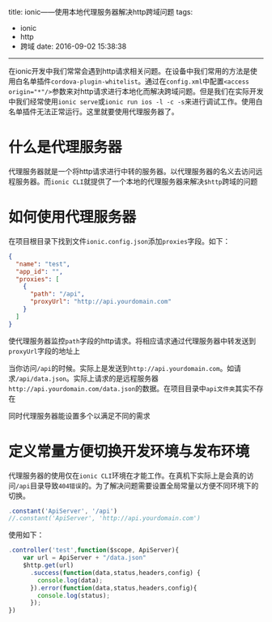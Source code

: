 title: ionic——使用本地代理服务器解决http跨域问题
tags:
  - ionic
  - http
  - 跨域
date: 2016-09-02 15:38:38 
---

在ionic开发中我们常常会遇到http请求相关问题。在设备中我们常用的方法是使用白名单插件`cordova-plugin-whitelist`。通过在`config.xml`中配置`<access origin="*"/>`参数来对http请求进行本地化而解决跨域问题。但是我们在实际开发中我们经常使用`ionic serve`或`ionic run ios -l -c -s`来进行调试工作。使用白名单插件无法正常运行。这里就要使用代理服务器了。

# 什么是代理服务器 #
代理服务器就是一个将http请求进行中转的服务器。以代理服务器的名义去访问远程服务器。而`ionic CLI`就提供了一个本地的代理服务器来解决`$http`跨域的问题

# 如何使用代理服务器 #
在项目根目录下找到文件`ionic.config.json`添加`proxies`字段。如下：
```json
{
  "name": "test",
  "app_id": "",
  "proxies": [
    {
      "path": "/api",
      "proxyUrl": "http://api.yourdomain.com"
    }
  ]
}
```
使代理服务器监控`path`字段的http请求。将相应请求通过代理服务器中转发送到`proxyUrl`字段的地址上

当你访问`/api`的时候。实际上是发送到`http://api.yourdomain.com`。如请求`/api/data.json`。实际上请求的是远程服务器`http://api.yourdomain.com/data.json`的数据。在项目目录中`api文件夹`其实不存在

同时代理服务器能设置多个以满足不同的需求

# 定义常量方便切换开发环境与发布环境 #
代理服务器的使用仅在`ionic CLI`环境在才能工作。在真机下实际上是会真的访问`/api`目录导致`404错误`的。为了解决问题需要设置全局常量以方便不同环境下的切换。
``` javascript
.constant('ApiServer', '/api')
//.constant('ApiServer', 'http://api.yourdomain.com')
```

使用如下：
```javascript
.controller('test',function($scope, ApiServer){
	var url = ApiServer + "/data.json"
	$http.get(url)
	  .success(function(data,status,headers,config) {
	    console.log(data);
	  }).error(function(data,status,headers,config){
	    console.log(status);
	  });
})
```